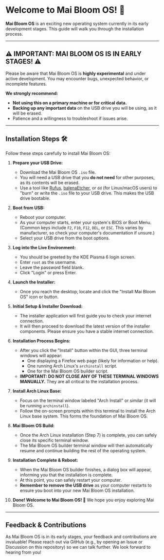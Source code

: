 # Welcome to Mai Bloom OS! 🌸

**Mai Bloom OS** is an exciting new operating system currently in its early development stages. This guide will walk you through the installation process.

---

## ⚠️ IMPORTANT: MAI BLOOM OS IS IN EARLY STAGES! ⚠️

Please be aware that Mai Bloom OS is **highly experimental** and under active development. You may encounter bugs, unexpected behavior, or incomplete features.

**We strongly recommend:**

* **Not using this on a primary machine or for critical data.**
* **Backing up any important data** on the USB drive you will be using, as it will be erased.
* Patience and a willingness to troubleshoot if issues arise.

---

## Installation Steps 🛠️

Follow these steps carefully to install Mai Bloom OS:

1.  **Prepare your USB Drive:**
    * Download the Mai Bloom OS `.iso` file.
    * You will need a USB drive that you **do not need** for other purposes, as its contents will be erased.
    * Use a tool like [Rufus](https://rufus.ie/), [balenaEtcher](https://www.balena.io/etcher/), or `dd` (for Linux/macOS users) to "burn" or write the `.iso` file to your USB drive. This makes the USB drive bootable.

2.  **Boot from USB:**
    * Reboot your computer.
    * As your computer starts, enter your system's BIOS or Boot Menu. (Common keys include `F2`, `F10`, `F12`, `DEL`, or `ESC`. This varies by manufacturer, so check your computer's documentation if unsure.)
    * Select your USB drive from the boot options.

3.  **Log into the Live Environment:**
    * You should be greeted by the KDE Plasma 6 login screen.
    * Enter `root` as the username.
    * Leave the password field blank.
    * Click "Login" or press Enter.

4.  **Launch the Installer:**
    * Once you reach the desktop, locate and click the "Install Mai Bloom OS" icon or button.

5.  **Initial Setup & Installer Download:**
    * The installer application will first guide you to check your internet connection.
    * It will then proceed to download the latest version of the installer components. Please ensure you have a stable internet connection.

6.  **Installation Process Begins:**
    * After you click the "Install" button within the GUI, three terminal windows will appear:
        * One displaying a Firefox web page (likely for information or help).
        * One running Arch Linux's `archinstall` script.
        * One for the Mai Bloom OS builder script.
    * **IMPORTANT: DO NOT CLOSE ANY OF THESE TERMINAL WINDOWS MANUALLY.** They are all critical to the installation process.

7.  **Install Arch Linux Base:**
    * Focus on the terminal window labeled "Arch Install" or similar (it will be running `archinstall`).
    * Follow the on-screen prompts within this terminal to install the Arch Linux base system. This forms the foundation of Mai Bloom OS.

8.  **Mai Bloom OS Build:**
    * Once the Arch Linux installation (Step 7) is complete, you can safely close its specific terminal window.
    * The Mai Bloom OS builder terminal window will then automatically resume and continue building the rest of the operating system.

9.  **Installation Complete & Reboot:**
    * When the Mai Bloom OS builder finishes, a dialog box will appear, informing you that the installation is complete.
    * At this point, you can safely restart your computer.
    * **Remember to remove the USB drive** as your computer restarts to ensure you boot into your new Mai Bloom OS installation.

10. **Done! Welcome to Mai Bloom OS! 🎉**
    We hope you enjoy exploring Mai Bloom OS.

---

## Feedback & Contributions

As Mai Bloom OS is in its early stages, your feedback and contributions are invaluable! Please reach out via GitHub (e.g., by opening an Issue or Discussion on this repository) so we can talk further. We look forward to hearing from you!